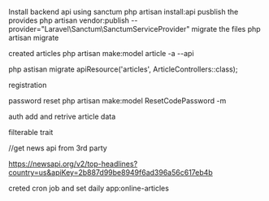 Install backend api using sanctum
php artisan install:api
pusblish the provides
php artisan vendor:publish --provider="Laravel\Sanctum\SanctumServiceProvider"
migrate the files
php artisan migrate



created articles 
php artisan make:model article -a --api

php astisan migrate
apiResource('articles', ArticleControllers::class);

registration

password reset
 php artisan make:model ResetCodePassword -m

auth add and retrive article data

filterable trait

//get news api from 3rd party

https://newsapi.org/v2/top-headlines?country=us&apiKey=2b887d99be8949f6ad396a56c617eb4b

creted cron job and set daily 
app:online-articles
